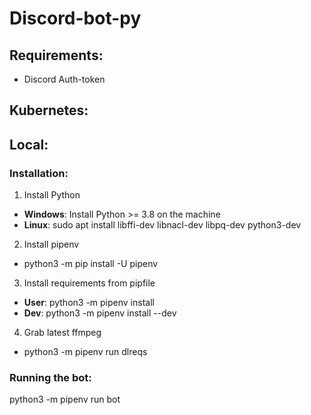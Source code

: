 # Discord-bot-py

## Requirements:
* Discord Auth-token

## Kubernetes:

## Local:

### Installation:
1. Install Python
  - **Windows**: Install Python >= 3.8 on the machine
  - **Linux**: sudo apt install libffi-dev libnacl-dev libpq-dev python3-dev
2. Install pipenv
  - python3 -m pip install -U pipenv
3. Install requirements from pipfile
  - **User**: python3 -m pipenv install
  - **Dev**: python3 -m pipenv install --dev
4. Grab latest ffmpeg
  - python3 -m pipenv run dlreqs

### Running the bot:
python3 -m pipenv run bot
